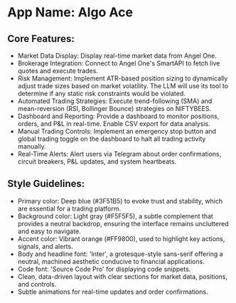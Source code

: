 # **App Name**: Algo Ace

## Core Features:

- Market Data Display: Display real-time market data from Angel One.
- Brokerage Integration: Connect to Angel One's SmartAPI to fetch live quotes and execute trades.
- Risk Management: Implement ATR-based position sizing to dynamically adjust trade sizes based on market volatility. The LLM will use its tool to determine if any static risk constraints would be violated.
- Automated Trading Strategies: Execute trend-following (SMA) and mean-reversion (RSI, Bollinger Bounce) strategies on NIFTYBEES.
- Dashboard and Reporting: Provide a dashboard to monitor positions, orders, and P&L in real-time. Enable CSV export for data analysis.
- Manual Trading Controls: Implement an emergency stop button and global trading toggle on the dashboard to halt all trading activity manually.
- Real-Time Alerts: Alert users via Telegram about order confirmations, circuit breakers, P&L updates, and system heartbeats.

## Style Guidelines:

- Primary color: Deep blue (#3F51B5) to evoke trust and stability, which are essential for a trading platform.
- Background color: Light gray (#F5F5F5), a subtle complement that provides a neutral backdrop, ensuring the interface remains uncluttered and easy to navigate.
- Accent color: Vibrant orange (#FF9800), used to highlight key actions, signals, and alerts.
- Body and headline font: 'Inter', a grotesque-style sans-serif offering a neutral, machined aesthetic conducive to financial applications.
- Code font: 'Source Code Pro' for displaying code snippets.
- Clean, data-driven layout with clear sections for market data, positions, and controls.
- Subtle animations for real-time updates and order confirmations.